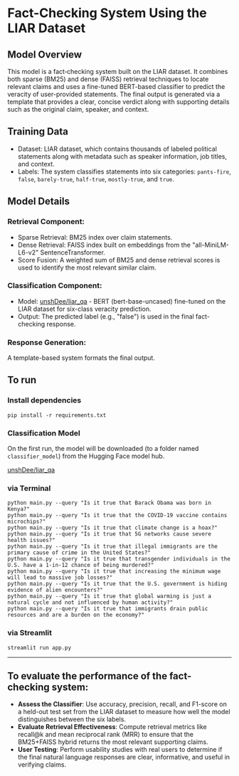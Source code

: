 # Fact-Checking System Using the LIAR Dataset

## Model Overview

This model is a fact‐checking system built on the LIAR dataset. It combines both sparse (BM25) and dense (FAISS) retrieval techniques to locate relevant claims and uses a fine-tuned BERT-based classifier to predict the veracity of user-provided statements. The final output is generated via a template that provides a clear, concise verdict along with supporting details such as the original claim, speaker, and context.

## Training Data

- Dataset: LIAR dataset, which contains thousands of labeled political statements along with metadata such as speaker information, job titles, and context.
- Labels: The system classifies statements into six categories: `pants-fire`, `false`, `barely-true`, `half-true`, `mostly-true`, and `true`.

## Model Details

### Retrieval Component:

- Sparse Retrieval: BM25 index over claim statements.
- Dense Retrieval: FAISS index built on embeddings from the "all-MiniLM-L6-v2" SentenceTransformer.
- Score Fusion: A weighted sum of BM25 and dense retrieval scores is used to identify the most relevant similar claim.

### Classification Component:

- Model: [unshDee/liar_qa](https://huggingface.co/unshDee/liar_qa) - BERT (bert-base-uncased) fine-tuned on the LIAR dataset for six-class veracity prediction. 
- Output: The predicted label (e.g., "false") is used in the final fact-checking response.

### Response Generation:
A template-based system formats the final output.

## To run

### Install dependencies

```commandline
pip install -r requirements.txt
```

### Classification Model

On the first run, the model will be downloaded (to a folder named `classifier_model`) from the Hugging Face model hub.

[unshDee/liar_qa](https://huggingface.co/unshDee/liar_qa)

### via Terminal

```commandline
python main.py --query "Is it true that Barack Obama was born in Kenya?"
python main.py --query "Is it true that the COVID-19 vaccine contains microchips?"
python main.py --query "Is it true that climate change is a hoax?"
python main.py --query "Is it true that 5G networks cause severe health issues?"
python main.py --query "Is it true that illegal immigrants are the primary cause of crime in the United States?"
python main.py --query "Is it true that transgender individuals in the U.S. have a 1-in-12 chance of being murdered?"
python main.py --query "Is it true that increasing the minimum wage will lead to massive job losses?"
python main.py --query "Is it true that the U.S. government is hiding evidence of alien encounters?"
python main.py --query "Is it true that global warming is just a natural cycle and not influenced by human activity?"
python main.py --query "Is it true that immigrants drain public resources and are a burden on the economy?"

```
### via Streamlit

```commandline
streamlit run app.py
```

---

## To evaluate the performance of the fact-checking system:

- **Assess the Classifier**: Use accuracy, precision, recall, and F1-score on a held-out test set from the LIAR dataset to measure how well the model distinguishes between the six labels.
- **Evaluate Retrieval Effectiveness**: Compute retrieval metrics like recall@k and mean reciprocal rank (MRR) to ensure that the BM25+FAISS hybrid returns the most relevant supporting claims.
- **User Testing**: Perform usability studies with real users to determine if the final natural language responses are clear, informative, and useful in verifying claims.